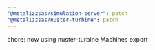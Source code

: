 ```yaml
---
"@metalizzsas/simulation-server": patch
"@metalizzsas/nuster-turbine": patch
---
```


chore: now using nuster-turbine Machines export
